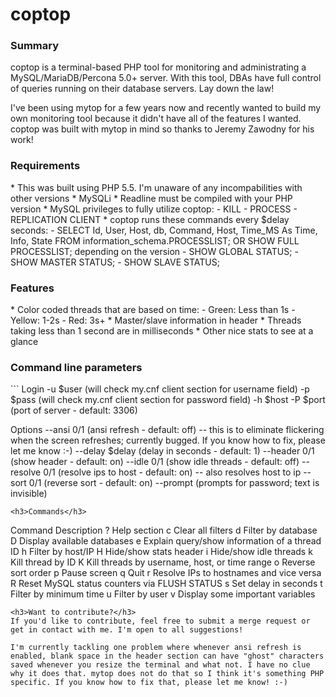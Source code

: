 # coptop
<h3>Summary</h3>
coptop is a terminal-based PHP tool for monitoring and administrating a MySQL/MariaDB/Percona 5.0+ server. With this tool, DBAs have full control of queries running on their database servers. Lay down the law!

I've been using mytop for a few years now and recently wanted to build my own monitoring tool because it didn't have all of the features I wanted. coptop was built with mytop in mind so thanks to Jeremy Zawodny for his work!

<h3>Requirements</h3>
* This was built using PHP 5.5. I'm unaware of any incompabilities with other versions
* MySQLi
* Readline must be compiled with your PHP version
* MySQL privileges to fully utilize coptop:
  - KILL
  - PROCESS
  - REPLICATION CLIENT
* coptop runs these commands every $delay seconds:
  - SELECT Id, User, Host, db, Command, Host, Time_MS As Time, Info, State FROM information_schema.PROCESSLIST; OR SHOW FULL PROCESSLIST; depending on the version
  - SHOW GLOBAL STATUS;
  - SHOW MASTER STATUS;
  - SHOW SLAVE STATUS;
  
<h3>Features</h3>
* Color coded threads that are based on time:
  - Green: Less than 1s
  - Yellow: 1-2s
  - Red: 3s+
* Master/slave information in header
* Threads taking less than 1 second are in milliseconds
* Other nice stats to see at a glance

<h3>Command line parameters</h3>
```
Login
  	-u        $user  (will check my.cnf client section for username field)
  	-p        $pass  (will check my.cnf client section for password field)
  	-h        $host
  	-P        $port  (port of server      - default: 3306)

Options
  	--ansi    0/1    (ansi refresh        - default: off) -- this is to eliminate flickering when the screen refreshes; currently bugged. If you know how to fix, please let me know :-)
  	--delay   $delay (delay in seconds    - default: 1)
  	--header  0/1    (show header         - default: on)
  	--idle    0/1    (show idle threads   - default: off)
  	--resolve 0/1    (resolve ips to host - default: on) -- also resolves host to ip
  	--sort    0/1    (reverse sort        - default: on)
  	--prompt         (prompts for password; text is invisible)
```
<h3>Commands</h3>
```
Command Description
   ?    Help section
   c    Clear all filters
   d    Filter by database
   D    Display available databases
   e    Explain query/show information of a thread ID
   h    Filter by host/IP
   H    Hide/show stats header
   i    Hide/show idle threads
   k    Kill thread by ID
   K    Kill threads by username, host, or time range
   o    Reverse sort order
   p    Pause screen
   q    Quit
   r    Resolve IPs to hostnames and vice versa
   R    Reset MySQL status counters via FLUSH STATUS
   s    Set delay in seconds
   t    Filter by minimum time
   u    Filter by user
   v    Display some important variables
```
<h3>Want to contribute?</h3>
If you'd like to contribute, feel free to submit a merge request or get in contact with me. I'm open to all suggestions!

I'm currently tackling one problem where whenever ansi refresh is enabled, blank space in the header section can have "ghost" characters saved whenever you resize the terminal and what not. I have no clue why it does that. mytop does not do that so I think it's something PHP specific. If you know how to fix that, please let me know! :-)

